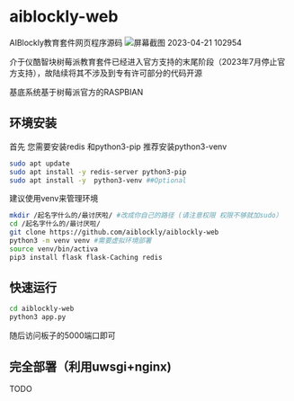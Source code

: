 # aiblockly-web
AIBlockly教育套件网页程序源码
![屏幕截图 2023-04-21 102954](https://user-images.githubusercontent.com/39751846/233526790-ce963113-91ed-46bd-b04b-38f7a96dbbd6.png)


介于仪酷智块树莓派教育套件已经进入官方支持的末尾阶段（2023年7月停止官方支持），故陆续将其不涉及到专有许可部分的代码开源

基底系统基于树莓派官方的RASPBIAN

## 环境安装
首先 您需要安装redis 和python3-pip 推荐安装python3-venv

```bash
sudo apt update
sudo apt install -y redis-server python3-pip
sudo apt install -y  python3-venv ##Optional
```

建议使用venv来管理环境

```bash
mkdir /起名字什么的/最讨厌啦/ #改成你自己的路径 (请注意权限 权限不够就加sudo）
cd /起名字什么的/最讨厌啦/
git clone https://github.com/aiblockly/aiblockly-web
python3 -m venv venv #需要虚拟环境部署
source venv/bin/activa
pip3 install flask flask-Caching redis
```
## 快速运行
```bash 
cd aiblockly-web
python3 app.py
```
随后访问板子的5000端口即可

## 完全部署（利用uwsgi+nginx)
TODO
